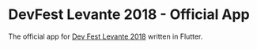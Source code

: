 # DevFest Levante 2018 - Official App

The official app for [Dev Fest Levante 2018](http://devfestlevante.eu/) written in Flutter.
